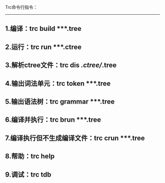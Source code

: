 Trc命令行指令：


------------------------------------------------------------------
1.编译：trc build ***.tree
------------------------------------------------------------------
2.运行：trc run ***.ctree
------------------------------------------------------------------
3.解析ctree文件：trc dis ***.ctree/***.tree
------------------------------------------------------------------
4.输出词法单元：trc token ***.tree
------------------------------------------------------------------
5.输出语法树：trc grammar ***.tree
------------------------------------------------------------------
6.编译并执行：trc brun ***.tree
------------------------------------------------------------------
7.编译执行但不生成编译文件：trc crun ***.tree
------------------------------------------------------------------
8.帮助：trc help
------------------------------------------------------------------
9.调试：trc tdb
------------------------------------------------------------------
